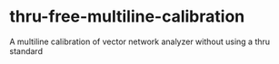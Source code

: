 # thru-free-multiline-calibration
A multiline calibration of vector network analyzer without using a thru standard
